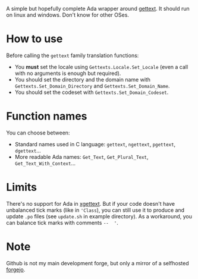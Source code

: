A simple but hopefully complete Ada wrapper around
[gettext](https://www.gnu.org/software/gettext/). It should run on linux and
windows. Don't know for other OSes.

# How to use

Before calling the `gettext` family translation functions:

- You **must** set the locale using `Gettexts.Locale.Set_Locale` (even a call
  with no arguments is enough but required).
- You should set the directory and the domain name with
  `Gettexts.Set_Domain_Directory` and `Gettexts.Set_Domain_Name`.
- You should set the codeset with `Gettexts.Set_Domain_Codeset`.

# Function names

You can choose between:

- Standard names used in C language: `gettext`, `ngettext`, `pgettext`, `dgettext`…
- More readable Ada names: `Get_Text`, `Get_Plural_Text`, `Get_Text_With_Context`…

# Limits

There's no support for Ada in
[xgettext](https://www.gnu.org/software/gettext/manual/html_node/xgettext-Invocation.html).
But if your code doesn't have unbalanced tick marks (like in `'Class`), you
can still use it to produce and update `.po` files (see `update.sh` in example
directory). As a workaround, you can balance tick marks with comments `--  '`.

# Note

Github is not my main development forge, but only a mirror of a
selfhosted [forgejo](https://forgejo.org/).
